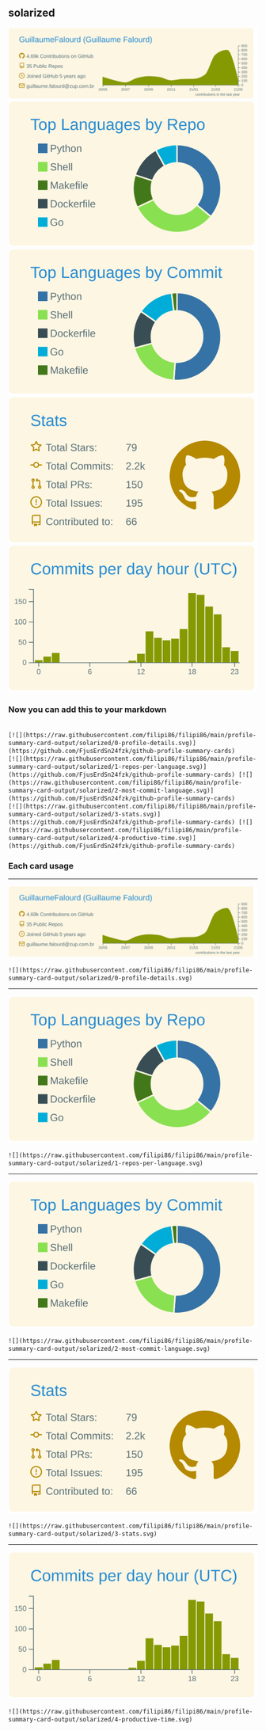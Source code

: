 ## solarized

[![](./0-profile-details.svg)](https://github.com/FjusErdSn24fzk/github-profile-summary-cards)
[![](./1-repos-per-language.svg)](https://github.com/FjusErdSn24fzk/github-profile-summary-cards) [![](./2-most-commit-language.svg)](https://github.com/FjusErdSn24fzk/github-profile-summary-cards)
[![](./3-stats.svg)](https://github.com/FjusErdSn24fzk/github-profile-summary-cards) [![](./4-productive-time.svg)](https://github.com/FjusErdSn24fzk/github-profile-summary-cards)
### Now you can add this to your markdown
```

[![](https://raw.githubusercontent.com/filipi86/filipi86/main/profile-summary-card-output/solarized/0-profile-details.svg)](https://github.com/FjusErdSn24fzk/github-profile-summary-cards)
[![](https://raw.githubusercontent.com/filipi86/filipi86/main/profile-summary-card-output/solarized/1-repos-per-language.svg)](https://github.com/FjusErdSn24fzk/github-profile-summary-cards) [![](https://raw.githubusercontent.com/filipi86/filipi86/main/profile-summary-card-output/solarized/2-most-commit-language.svg)](https://github.com/FjusErdSn24fzk/github-profile-summary-cards)
[![](https://raw.githubusercontent.com/filipi86/filipi86/main/profile-summary-card-output/solarized/3-stats.svg)](https://github.com/FjusErdSn24fzk/github-profile-summary-cards) [![](https://raw.githubusercontent.com/filipi86/filipi86/main/profile-summary-card-output/solarized/4-productive-time.svg)](https://github.com/FjusErdSn24fzk/github-profile-summary-cards)

```

### Each card usage
---

![](./0-profile-details.svg)

```
![](https://raw.githubusercontent.com/filipi86/filipi86/main/profile-summary-card-output/solarized/0-profile-details.svg)
```

    

---

![](./1-repos-per-language.svg)

```
![](https://raw.githubusercontent.com/filipi86/filipi86/main/profile-summary-card-output/solarized/1-repos-per-language.svg)
```

    

---

![](./2-most-commit-language.svg)

```
![](https://raw.githubusercontent.com/filipi86/filipi86/main/profile-summary-card-output/solarized/2-most-commit-language.svg)
```

    

---

![](./3-stats.svg)

```
![](https://raw.githubusercontent.com/filipi86/filipi86/main/profile-summary-card-output/solarized/3-stats.svg)
```

    

---

![](./4-productive-time.svg)

```
![](https://raw.githubusercontent.com/filipi86/filipi86/main/profile-summary-card-output/solarized/4-productive-time.svg)
```

    
